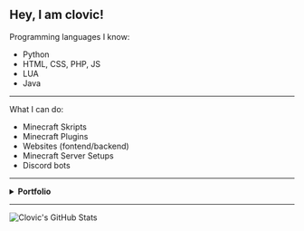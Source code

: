 ## Hey, I am clovic!

Programming languages I know:
- Python
- HTML, CSS, PHP, JS
- LUA
- Java
---
What I can do:
- Minecraft Skripts
- Minecraft Plugins
- Websites (fontend/backend)
- Minecraft Server Setups
- Discord bots
---

<details>
  <summary><strong>Portfolio</strong></summary>
  
```
https://synclive.xyz
```
</details>

---

![Clovic's GitHub Stats](https://github-readme-stats.vercel.app/api?username=clovicdev&title_color=57B2FF&bg_color=131516&show_icons=true&count_private=true&theme=dracula&hide=issues)
